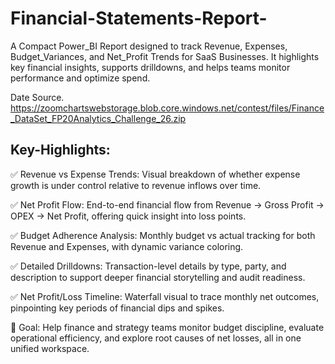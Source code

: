 # Financial-Statements-Report-
A Compact Power_BI Report designed to track Revenue, Expenses, Budget_Variances, and Net_Profit Trends for SaaS Businesses. It highlights key financial insights, supports drilldowns, and helps teams monitor performance and optimize spend.

Date Source.  
https://zoomchartswebstorage.blob.core.windows.net/contest/files/Finance_DataSet_FP20Analytics_Challenge_26.zip


## Key-Highlights:  
✅ Revenue vs Expense Trends: Visual breakdown of whether expense growth is under control relative to revenue inflows over time.

✅ Net Profit Flow: End-to-end financial flow from Revenue → Gross Profit → OPEX → Net Profit, offering quick insight into loss points.

✅ Budget Adherence Analysis: Monthly budget vs actual tracking for both Revenue and Expenses, with dynamic variance coloring.

✅ Detailed Drilldowns: Transaction-level details by type, party, and description to support deeper financial storytelling and audit readiness.

✅ Net Profit/Loss Timeline: Waterfall visual to trace monthly net outcomes, pinpointing key periods of financial dips and spikes.

🎯 Goal: Help finance and strategy teams monitor budget discipline, evaluate operational efficiency, and explore root causes of net losses, all in one unified workspace.
